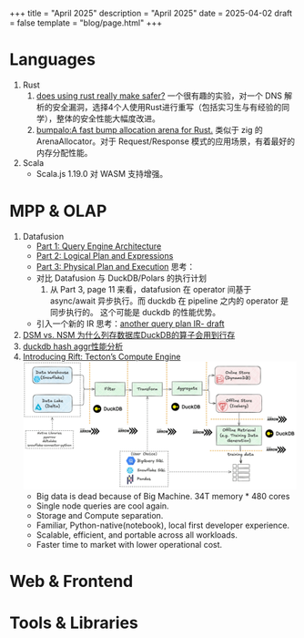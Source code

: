 +++
title = "April 2025"
description = "April 2025"
date = 2025-04-02
draft = false
template = "blog/page.html"
+++

# Languages
1. Rust
   1. [does using rust really make safer?](https://tweedegolf.nl/en/blog/152/does-using-rust-really-make-your-software-safer)
      一个很有趣的实验，对一个 DNS 解析的安全漏洞，选择4个人使用Rust进行重写（包括实习生与有经验的同学），整体的安全性能大幅度改进。
   2. [bumpalo:A fast bump allocation arena for Rust.](https://docs.rs/bumpalo/latest/bumpalo/)
      类似于 zig 的 ArenaAllocator。对于 Request/Response 模式的应用场景，有着最好的内存分配性能。
2. Scala
   - Scala.js 1.19.0 对 WASM 支持增强。

# MPP & OLAP
1. Datafusion
   - [Part 1: Query Engine Architecture](https://docs.google.com/presentation/d/1D3GDVas-8y0sA4c8EOgdCvEjVND4s2E7I6zfs67Y4j8/edit#slide=id.p)
   - [Part 2: Logical Plan and  Expressions](https://docs.google.com/presentation/d/1ypylM3-w60kVDW7Q6S99AHzvlBgciTdjsAfqNP85K30)
   - [Part 3: Physical Plan and Execution](https://docs.google.com/presentation/d/1cA2WQJ2qg6tx6y4Wf8FH2WVSm9JQ5UgmBWATHdik0hg)
   思考：
   - 对比 Datafusion 与 DuckDB/Polars 的执行计划
     1. 从 Part 3, page 11 来看，datafusion 在 operator 间基于 async/await 异步执行。而 duckdb 在 pipeline 之内的 operator 是同步执行的。
        这个可能是 duckdb 的性能优势。
   - 引入一个新的 IR 思考：[another query plan IR- draft](@/blog/2025-04-02-qir-design/index.md)
2. [DSM vs. NSM 为什么列存数据库DuckDB的算子会用到行存](https://zhuanlan.zhihu.com/p/1894867212713579084)
3. [duckdb hash aggr性能分析](https://duckdb.org/2024/03/29/external-aggregation.html)
4. [Introducing Rift: Tecton’s Compute Engine](https://www.tecton.ai/blog/introducing-rift-tectons-compute-engine/)
   ![img.png](img.png)
   - Big data is dead because of Big Machine. 34T memory * 480 cores
   - Single node queries are cool again.
   - Storage and Compute separation.
   - Familiar, Python-native(notebook), local first developer experience.
   - Scalable, efficient, and portable across all workloads.
   - Faster time to market with lower operational cost.

# Web & Frontend

# Tools & Libraries
